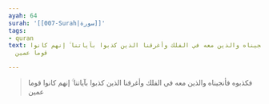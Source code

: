 ```yaml
---
ayah: 64
surah: '[[007-Surah|سورة]]'
tags:
- quran
text: فكذبوه فأنجيناه والذين معه في الفلك وأغرقنا الذين كذبوا بآياتنا ۚ إنهم كانوا
  قوما عمين

---
```

> فكذبوه فأنجيناه والذين معه في الفلك وأغرقنا الذين كذبوا بآياتنا ۚ إنهم كانوا قوما عمين
